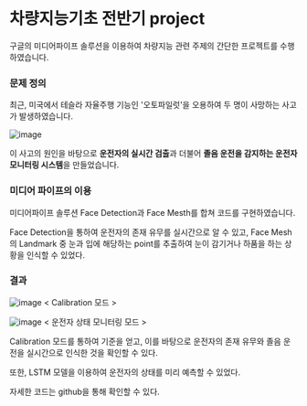 # 차량지능기초 전반기 project #

구글의 미디어파이프 솔루션을 이용하여 차량지능 관련 주제의 간단한 프로젝트를 수행하였습니다.

### 문제 정의 ###

최근, 미국에서 테슬라 자율주행 기능인 '오토파일럿'을 오용하여 두 명이 사망하는 사고가 발생하였습니다. 

![image](https://user-images.githubusercontent.com/81551992/117570740-97d26400-b106-11eb-951b-41f908176b87.png)

이 사고의 원인을 바탕으로 **운전자의 실시간 검출**과 더불어 **졸음 운전을 감지하는 운전자 모니터링 시스템**을 만들었습니다.

### 미디어 파이프의 이용 ###

미디어파이프 솔루션 Face Detection과 Face Mesth를 합쳐 코드를 구현하였습니다.

Face Detection을 통하여 운전자의 존재 유무를 실시간으로 알 수 있고, Face Mesh의 Landmark 중 눈과 입에 해당하는 point를 추출하여 눈이 감기거나 하품을 하는 상황을 인식할 수 있었다.

### 결과 ###

![image](https://user-images.githubusercontent.com/81551992/117571329-13cdab80-b109-11eb-8220-0c3f8b44de23.png)
< Calibration 모드 >

![image](https://user-images.githubusercontent.com/81551992/117571613-41ffbb00-b10a-11eb-9306-934600102414.png)
< 운전자 상태 모니터링 모드 >

Calibration 모드를 통하여 기준을 얻고, 이를 바탕으로 운전자의 존재 유무와 졸음 운전을 실시간으로 인식한 것을 확인할 수 있다.

또한, LSTM 모델을 이용하여 운전자의 상태를 미리 예측할 수 있었다.

자세한 코드는 github을 통해 확인할 수 있다.


